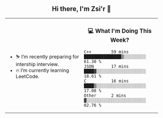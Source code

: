 <h2 align="center"> Hi there, I'm Zsi'r 👋 </h2>

<table>
    <tr>
        <td valign="center" width="50%">
            <ul>
                <li> ⛷️ I’m recently preparing for intership interview.</li>
                <li> 🔥 I’m currently learning LeetCode.</li>
            </ul>
        </td>
       <td valign="top" width="50%">

<h3 align="center"> 💻 What I'm Doing This Week? </h3>

<!--START_SECTION:waka-->
```text
C++        59 mins         ███████████████▒░░░░░░░░░   61.30 % 
JSON       17 mins         ████▓░░░░░░░░░░░░░░░░░░░░   18.61 % 
C          16 mins         ████▒░░░░░░░░░░░░░░░░░░░░   17.08 % 
Other      2 mins          ▓░░░░░░░░░░░░░░░░░░░░░░░░   02.76 % 
```
<!--END_SECTION:waka-->
</td></tr>
</table>
